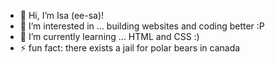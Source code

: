 - 👋 Hi, I’m Isa (ee-sa)!
- 👀 I’m interested in ... building websites and coding better :P
- 🌱 I’m currently learning ... HTML and CSS :)
- ⚡ fun fact: there exists a jail for polar bears in canada

<!---
isa-one/isa-one is a ✨ special ✨ repository because its `README.md` (this file) appears on your GitHub profile.
You can click the Preview link to take a look at your changes.
--->
